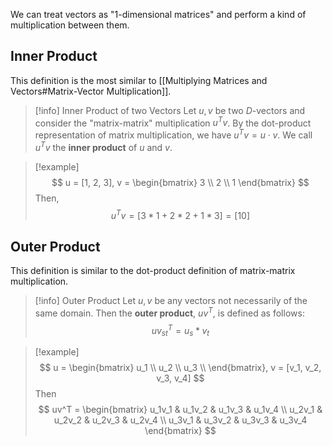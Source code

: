 We can treat vectors as "1-dimensional matrices" and perform a kind of multiplication between them.

## Inner Product

This definition is the most similar to [[Multiplying Matrices and Vectors#Matrix-Vector Multiplication]]. 

> [!info] Inner Product of two Vectors
> Let $u, v$ be two $D$-vectors and consider the "matrix-matrix" multiplication $u^Tv$. By the dot-product representation of matrix multiplication, we have $u^Tv = u \cdot v$. We call $u^Tv$ the **inner product** of $u$ and $v$.

> [!example]
> $$
> u = [1, 2, 3], v =
> \begin{bmatrix}
> 3 \\
> 2 \\
> 1
> \end{bmatrix}
> $$
> Then,
> $$
> u^Tv = [3*1 + 2*2 + 1*3] = [10]
> $$

## Outer Product

This definition is similar to the dot-product definition of matrix-matrix multiplication.

> [!info] Outer Product
> Let $u, v$ be any vectors not necessarily of the same domain. Then the **outer product**, $uv^T$, is defined as follows:
> $$
> uv^T_{st} = u_s * v_t
> $$

> [!example]
> $$
> u = 
> \begin{bmatrix}
> u_1 \\
> u_2 \\
> u_3 \\
> \end{bmatrix},
> v = [v_1, v_2, v_3, v_4]
> $$
> Then
> $$
> uv^T = 
> \begin{bmatrix}
> u_1v_1 & u_1v_2 & u_1v_3 & u_1v_4 \\
> u_2v_1 & u_2v_2 & u_2v_3 & u_2v_4 \\
> u_3v_1 & u_3v_2 & u_3v_3 & u_3v_4
> \end{bmatrix}
> $$